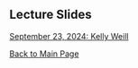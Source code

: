 ## Lecture Slides

[September 23, 2024: Kelly Weill](https://canvas.stanford.edu/courses/198736/files/folder/Lecture%20Slides?preview=13951453)


[Back to Main Page](README.md)
